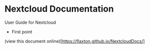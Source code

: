 # Nextcloud Documentation
User Guide for Nextcloud

* First point

(view this document online)[https://flaxton.github.io/NextcloudDocs/]

